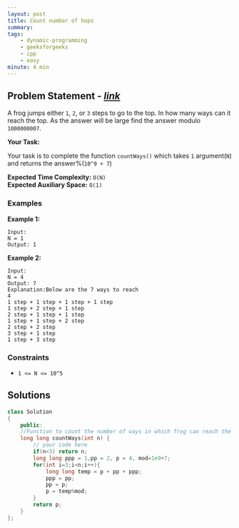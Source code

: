 ```yaml
---
layout: post
title: Count number of hops                       
summary:
tags:
    - dynamic-programming
    - geeksforgeeks
    - cpp
    - easy
minute: 4 min
---
```


## Problem Statement - [*link*](https://practice.geeksforgeeks.org/batch-problems/count-number-of-hops-1587115620/0/?track=DSASP-DP&batchId=154#)  

A frog jumps either `1`, `2`, or `3` steps to go to the top. In how many ways can it reach the top. As the answer will be large find the answer modulo `1000000007`.

**Your Task:** 

Your task is to complete the function `countWays()` which takes `1` argument(`N`) and returns the answer%(`10^9 + 7`)


**Expected Time Complexity:** `O(N)`              
**Expected Auxiliary Space:** `O(1)`


### Examples

**Example 1:**   
```
Input:
N = 1
Output: 1
```

**Example 2:**   
```
Input:
N = 4
Output: 7
Explanation:Below are the 7 ways to reach
4
1 step + 1 step + 1 step + 1 step
1 step + 2 step + 1 step
2 step + 1 step + 1 step
1 step + 1 step + 2 step
2 step + 2 step
3 step + 1 step
1 step + 3 step
```

### Constraints

+ `1 <= N <= 10^5`


## Solutions

```cpp
class Solution
{
    public:
    //Function to count the number of ways in which frog can reach the top.
    long long countWays(int n) {   
        // your code here
        if(n<3) return n;
        long long ppp = 1,pp = 2, p = 4, mod=1e9+7;
        for(int i=3;i<n;i++){
            long long temp = p + pp + ppp;
            ppp = pp;
            pp = p;
            p = temp%mod;
        }
        return p;
    }
};
```

